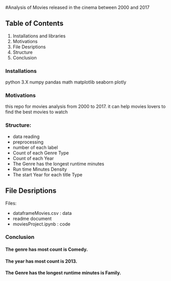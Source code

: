 #Analysis of Movies released in the cinema between 2000 and 2017

## Table of Contents
1. Installations and libraries
2. Motivations
3. File Desriptions
4. Structure
5. Conclusion

### Installations
python 3.X
numpy
pandas
math
matplotlib
seaborn
plotly

### Motivations
this repo for movies analysis from 2000 to 2017. it can help movies lovers to find the best movies to watch

### Structure:
- data reading
- preprocessing
- number of each label
- Count of each Genre Type
- Count of each Year
- The Genre has the longest runtime minutes
- Run time Minutes Density
- The start Year for each title Type


## File Desriptions
Files:
- dataframeMovies.csv : data
- readme document
- moviesProject.ipynb : code

### Conclusion

#### The genre has most count is Comedy.

#### The year has most count is 2013.

#### The Genre has the longest runtime minutes is Family.